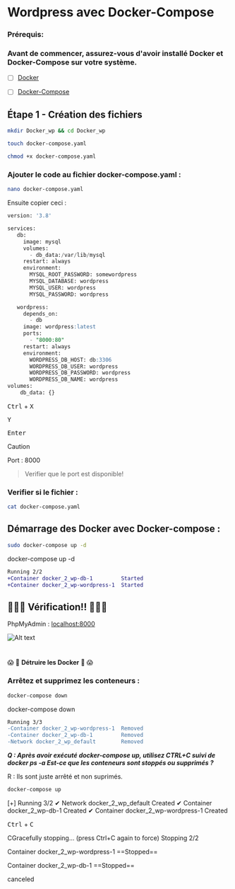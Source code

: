 # Wordpress avec Docker-Compose

### Prérequis:
### Avant de commencer, assurez-vous d'avoir installé Docker et Docker-Compose sur votre système.

- [ ] [Docker](https://docs.docker.com/engine/install/ubuntu/)
- [ ] [Docker-Compose](https://docs.docker.com/compose/install/)




## Étape 1 - Création des fichiers

```bash
mkdir Docker_wp && cd Docker_wp
```
```bash
touch docker-compose.yaml
```
```bash
chmod +x docker-compose.yaml
```

### Ajouter le code au fichier docker-compose.yaml :

```bash 
nano docker-compose.yaml
 ```
 Ensuite copier ceci :

```sql
version: '3.8'

services:
   db:
     image: mysql
     volumes:
       - db_data:/var/lib/mysql
     restart: always
     environment:
       MYSQL_ROOT_PASSWORD: somewordpress
       MYSQL_DATABASE: wordpress
       MYSQL_USER: wordpress
       MYSQL_PASSWORD: wordpress

   wordpress:
     depends_on:
       - db
     image: wordpress:latest
     ports:
       - "8000:80"
     restart: always
     environment:
       WORDPRESS_DB_HOST: db:3306
       WORDPRESS_DB_USER: wordpress
       WORDPRESS_DB_PASSWORD: wordpress
       WORDPRESS_DB_NAME: wordpress
volumes:
    db_data: {}
```
<kbd>Ctrl</kbd> + <kbd>X</kbd>

<kbd>Y</kbd>

<kbd>Enter</kbd>  

> [!CAUTION]
> Port : 8000

> Verifier que le port est disponible!


### Verifier si le fichier :
```bash
cat docker-compose.yaml
```

## Démarrage des Docker avec Docker-compose :
```bash
sudo docker-compose up -d
```
docker-compose up -d
```diff
Running 2/2
+Container docker_2_wp-db-1         Started
+Container docker_2_wp-wordpress-1  Started
 ```

 ## 👨🏻‍💻 Vérification!! 👨🏻‍💻

PhpMyAdmin : [localhost:8000
](http://localhost:8000)

 ![Alt text](https://github.com/Plangloi/420-AJ5-RO_-Evaluation-Formative-1/blob/main/Docker_1/Photos/Wp%20sc.png?raw=true)
#

😱 🚨 **Détruire les Docker** 🚨 😱
### Arrêtez et supprimez les conteneurs :

```bash
docker-compose down
```
docker-compose down
```diff
Running 3/3
-Container docker_2_wp-wordpress-1  Removed
-Container docker_2_wp-db-1         Removed
-Network docker_2_wp_default        Removed
```


***Q : Après avoir exécuté docker-compose up, utilisez CTRL+C suivi de docker ps -a Est-ce que les conteneurs sont stoppés ou supprimés ?***

R : Ils sont juste arrêté et non suprimés.
```bash
docker-compose up
```
[+] Running 3/2
 ✔ Network docker_2_wp_default        Created
 ✔ Container docker_2_wp-db-1         Created
 ✔ Container docker_2_wp-wordpress-1  Created

<kbd>Ctrl</kbd> + <kbd>C</kbd>


CGracefully stopping... (press Ctrl+C again to force)
Stopping 2/2

Container docker_2_wp-wordpress-1  ==Stopped==

Container docker_2_wp-db-1         ==Stopped==

canceled
